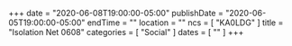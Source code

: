 +++
date = "2020-06-08T19:00:00-05:00"
publishDate = "2020-06-05T19:00:00-05:00"
endTime = ""
location = ""
ncs = [ "KA0LDG" ]
title = "Isolation Net 0608"
categories = [ "Social" ]
dates = [ "" ]
+++
